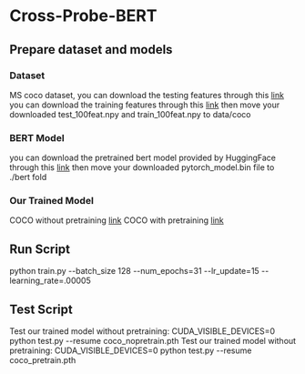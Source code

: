 # Cross-Probe-BERT
## Prepare dataset and models

### Dataset
MS coco dataset, you can download the testing features through this [link](https://www.dropbox.com/s/4b1yx5quegervw7/test_100feat.npy?dl=0) 
you can download the training features through this [link](https://www.dropbox.com/s/1wv3xs5rxdweagh/train_100feat.npy?dl=0)
then move your downloaded test_100feat.npy and train_100feat.npy to data/coco
### BERT Model
you can download the pretrained bert model provided by HuggingFace through this [link](https://www.dropbox.com/s/734z9hd6jgg2ier/pytorch_model.bin?dl=0)
then move your downloaded pytorch_model.bin file to ./bert fold
### Our Trained Model
COCO without pretraining [link](https://www.dropbox.com/s/73pyyxd8fanadtl/coco_nopretrain.pth.tar?dl=0) 
COCO with pretraining  [link](https://www.dropbox.com/s/r0tznnoq5i5u8tg/coco_pretrain.pth.tar?dl=0)
## Run Script
python train.py --batch_size 128 --num_epochs=31 --lr_update=15 --learning_rate=.00005
## Test Script
Test our trained model without pretraining:
CUDA_VISIBLE_DEVICES=0 python test.py --resume coco_nopretrain.pth
Test our trained model without pretraining:
CUDA_VISIBLE_DEVICES=0 python test.py --resume coco_pretrain.pth 


